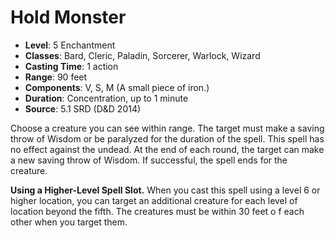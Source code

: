 # Hold Monster

- **Level**: 5 Enchantment
- **Classes**: Bard, Cleric, Paladin, Sorcerer, Warlock, Wizard
- **Casting Time**: 1 action
- **Range**: 90 feet
- **Components**: V, S, M (A small piece of iron.)
- **Duration**: Concentration, up to 1 minute
- **Source**: 5.1 SRD (D&D 2014)

Choose a creature you can see within range. The target must make a saving throw of Wisdom or be paralyzed for the duration of the spell. This spell has no effect against the undead. At the end of each round, the target can make a new saving throw of Wisdom. If successful, the spell ends for the creature.

**Using a Higher-Level Spell Slot.** When you cast this spell using a level 6 or higher location, you can target an additional creature for each level of location beyond the fifth. The creatures must be within 30 feet o f each other when you target them.

